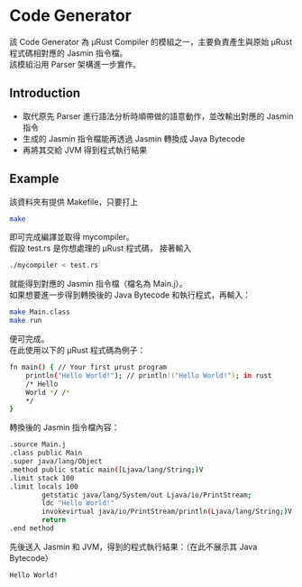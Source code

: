 # Code Generator
該 Code Generator 為 μRust Compiler 的模組之一，主要負責產生與原始 μRust 程式碼相對應的 Jasmin 指令檔。  
該模組沿用 Parser 架構進一步實作。
## Introduction
- 取代原先 Parser 進行語法分析時順帶做的語意動作，並改輸出對應的 Jasmin 指令
- 生成的 Jasmin 指令檔能再透過 Jasmin 轉換成 Java Bytecode
- 再將其交給 JVM 得到程式執行結果
## Example
該資料夾有提供 Makefile，只要打上
```sh
make
```
即可完成編譯並取得 mycompiler。  
假設 test.rs 是你想處理的 μRust 程式碼， 接著輸入
```sh
./mycompiler < test.rs
```
就能得到對應的 Jasmin 指令檔（檔名為 Main.j）。  
如果想要進一步得到轉換後的 Java Bytecode 和執行程式，再輸入：
```sh
make Main.class
make run
```
便可完成。  
在此使用以下的 μRust 程式碼為例子：
```sh
fn main() { // Your first μrust program
    println("Hello World!"); // println!("Hello World!"); in rust
    /* Hello 
    World */ /*
    */
}
```
轉換後的 Jasmin 指令檔內容：
```sh
.source Main.j
.class public Main
.super java/lang/Object
.method public static main([Ljava/lang/String;)V
.limit stack 100
.limit locals 100
        getstatic java/lang/System/out Ljava/io/PrintStream;
        ldc "Hello World!"
        invokevirtual java/io/PrintStream/println(Ljava/lang/String;)V
        return
.end method
```
先後送入 Jasmin 和 JVM，得到的程式執行結果：（在此不展示其 Java Bytecode）
```sh
Hello World!
```
